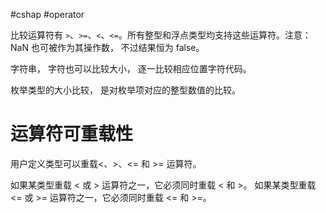 #cshap #operator 

比较运算符有 `>`、`>=`、`<`、`<=`。所有整型和浮点类型均支持这些运算符。注意：NaN 也可被作为其操作数， 不过结果恒为 false。

字符串， 字符也可以比较大小， 逐一比较相应位置字符代码。

枚举类型的大小比较， 是对枚举项对应的整型数值的比较。

# 运算符可重载性

用户定义类型可以重载<、>、<= 和 >= 运算符。

如果某类型重载 < 或 > 运算符之一，它必须同时重载 < 和 >。 如果某类型重载 <= 或 >= 运算符之一，它必须同时重载 <= 和 >=。